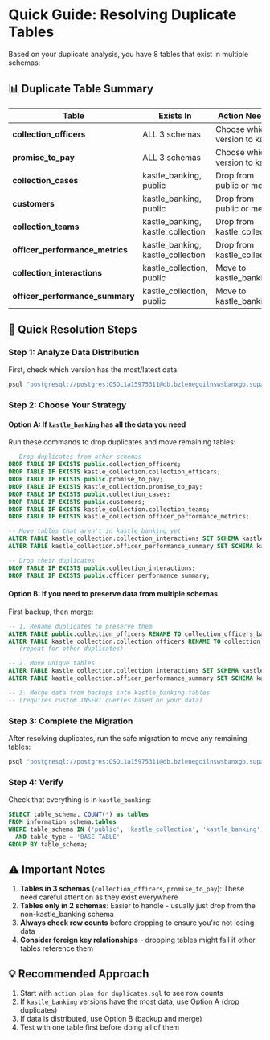 # Quick Guide: Resolving Duplicate Tables

Based on your duplicate analysis, you have 8 tables that exist in multiple schemas:

## 📊 Duplicate Table Summary

| Table | Exists In | Action Needed |
|-------|-----------|---------------|
| **collection_officers** | ALL 3 schemas | Choose which version to keep |
| **promise_to_pay** | ALL 3 schemas | Choose which version to keep |
| **collection_cases** | kastle_banking, public | Drop from public or merge |
| **customers** | kastle_banking, public | Drop from public or merge |
| **collection_teams** | kastle_banking, kastle_collection | Drop from kastle_collection |
| **officer_performance_metrics** | kastle_banking, kastle_collection | Drop from kastle_collection |
| **collection_interactions** | kastle_collection, public | Move to kastle_banking |
| **officer_performance_summary** | kastle_collection, public | Move to kastle_banking |

## 🚀 Quick Resolution Steps

### Step 1: Analyze Data Distribution
First, check which version has the most/latest data:

```bash
psql "postgresql://postgres:OSOL1a15975311@db.bzlenegoilnswsbanxgb.supabase.co:5432/postgres" -f action_plan_for_duplicates.sql
```

### Step 2: Choose Your Strategy

#### Option A: If `kastle_banking` has all the data you need
Run these commands to drop duplicates and move remaining tables:

```sql
-- Drop duplicates from other schemas
DROP TABLE IF EXISTS public.collection_officers;
DROP TABLE IF EXISTS kastle_collection.collection_officers;
DROP TABLE IF EXISTS public.promise_to_pay;
DROP TABLE IF EXISTS kastle_collection.promise_to_pay;
DROP TABLE IF EXISTS public.collection_cases;
DROP TABLE IF EXISTS public.customers;
DROP TABLE IF EXISTS kastle_collection.collection_teams;
DROP TABLE IF EXISTS kastle_collection.officer_performance_metrics;

-- Move tables that aren't in kastle_banking yet
ALTER TABLE kastle_collection.collection_interactions SET SCHEMA kastle_banking;
ALTER TABLE kastle_collection.officer_performance_summary SET SCHEMA kastle_banking;

-- Drop their duplicates
DROP TABLE IF EXISTS public.collection_interactions;
DROP TABLE IF EXISTS public.officer_performance_summary;
```

#### Option B: If you need to preserve data from multiple schemas
First backup, then merge:

```sql
-- 1. Rename duplicates to preserve them
ALTER TABLE public.collection_officers RENAME TO collection_officers_backup_public;
ALTER TABLE kastle_collection.collection_officers RENAME TO collection_officers_backup_kc;
-- (repeat for other duplicates)

-- 2. Move unique tables
ALTER TABLE kastle_collection.collection_interactions SET SCHEMA kastle_banking;
ALTER TABLE kastle_collection.officer_performance_summary SET SCHEMA kastle_banking;

-- 3. Merge data from backups into kastle_banking tables
-- (requires custom INSERT queries based on your data)
```

### Step 3: Complete the Migration
After resolving duplicates, run the safe migration to move any remaining tables:

```bash
psql "postgresql://postgres:OSOL1a15975311@db.bzlenegoilnswsbanxgb.supabase.co:5432/postgres" -f safe_migration.sql
```

### Step 4: Verify
Check that everything is in `kastle_banking`:

```sql
SELECT table_schema, COUNT(*) as tables
FROM information_schema.tables
WHERE table_schema IN ('public', 'kastle_collection', 'kastle_banking')
  AND table_type = 'BASE TABLE'
GROUP BY table_schema;
```

## ⚠️ Important Notes

1. **Tables in 3 schemas** (`collection_officers`, `promise_to_pay`): These need careful attention as they exist everywhere
2. **Tables only in 2 schemas**: Easier to handle - usually just drop from the non-kastle_banking schema
3. **Always check row counts** before dropping to ensure you're not losing data
4. **Consider foreign key relationships** - dropping tables might fail if other tables reference them

## 💡 Recommended Approach

1. Start with `action_plan_for_duplicates.sql` to see row counts
2. If `kastle_banking` versions have the most data, use Option A (drop duplicates)
3. If data is distributed, use Option B (backup and merge)
4. Test with one table first before doing all of them